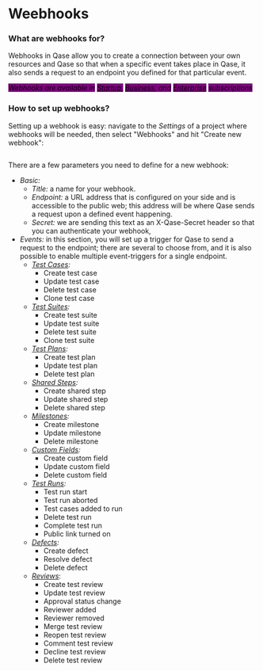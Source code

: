 # Weebhooks

### What are webhooks for?

Webhooks in Qase allow you to create a connection between your own resources and Qase so that when a specific event takes place in Qase, it also sends a request to an endpoint you defined for that particular event.

_<mark style="background-color:purple;">Webhooks are available in</mark>_ [_<mark style="background-color:purple;">Startup</mark>_](https://help.qase.io/en/articles/5563728-startup-plan)_<mark style="background-color:purple;">,</mark>_ [_<mark style="background-color:purple;">Business</mark>_](https://help.qase.io/en/articles/5563727-business-plan)_<mark style="background-color:purple;">, and</mark>_ [_<mark style="background-color:purple;">Enterprise</mark>_](https://help.qase.io/en/articles/6640055-enterprise-plan) _<mark style="background-color:purple;">subscriptions</mark>_

### How to set up webhooks?

Setting up a webhook is easy: navigate to the _Settings_ of a project where webhooks will be needed, then select "Webhooks" and hit "Create new webhook":

<figure><img src="https://downloads.intercomcdn.com/i/o/607941903/3813e7aa6cd8c12c75591774/image.png" alt=""><figcaption></figcaption></figure>

There are a few parameters you need to define for a new webhook:

* _Basic:_
  * _Title:_ a name for your webhook.
  * _Endpoint:_ a URL address that is configured on your side and is accessible to the public web; this address will be where Qase sends a request upon a defined event happening.
  * _Secret:_ we are sending this text as an X-Qase-Secret header so that you can authenticate your webhook,
* _Events:_ in this section, you will set up a trigger for Qase to send a request to the endpoint; there are several to choose from, and it is also possible to enable multiple event-triggers for a single endpoint.
  * [_Test Cases_](https://help.qase.io/en/articles/5563704-test-cases)_:_
    * Create test case
    * Update test case
    * Delete test case
    * Clone test case
  * [_Test Suites_](https://help.qase.io/en/articles/5563705-test-suites)_:_
    * Create test suite
    * Update test suite
    * Delete test suite
    * Clone test suite
  * [_Test Plans_](https://help.qase.io/en/articles/5563703-test-plans)_:_
    * Create test plan
    * Update test plan
    * Delete test plan
  * [_Shared Steps_](https://help.qase.io/en/articles/5563709-shared-steps)_:_
    * Create shared step
    * Update shared step
    * Delete shared step
  * [_Milestones_](https://help.qase.io/en/articles/5563715-milestone)_:_
    * Create milestone
    * Update milestone
    * Delete milestone
  * [_Custom Fields_](https://help.qase.io/en/articles/5563701-custom-fields)_:_
    * Create custom field
    * Update custom field
    * Delete custom field
  * [_Test Runs_](https://help.qase.io/en/articles/5563702-test-runs)_:_
    * Test run start
    * Test run aborted
    * Test cases added to run
    * Delete test run
    * Complete test run
    * Public link turned on
  * [_Defects_](https://help.qase.io/en/articles/5563710-defects)_:_
    * Create defect
    * Resolve defect
    * Delete defect
  * [_Reviews_](https://help.qase.io/en/articles/5563713-test-case-review):
    * Create test review
    * Update test review
    * Approval status change
    * Reviewer added
    * Reviewer removed
    * Merge test review
    * Reopen test review
    * Comment test review
    * Decline test review
    * Delete test review

<figure><img src="https://downloads.intercomcdn.com/i/o/607943846/a34d632632766e769cf7cff9/GIF+1.gif" alt=""><figcaption></figcaption></figure>
